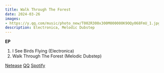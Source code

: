 ```yaml
---
title: Walk Through The Forest
date: 2024-03-26
images:
- https://y.qq.com/music/photo_new/T002R300x300M000000K9OQy068FmU_1.jpg?max_age=2592000
description: Electronica, Melodic Dubstep
---
```


**EP**
1. I See Birds Flying (Electronica)
2. Walk Through The Forest (Melodic Dubstep)

[Netease](https://music.163.com/#/album?id=189915501)
[QQ](https://y.qq.com/n/ryqq/albumDetail/000K9OQy068FmU)
[Spotify](https://open.spotify.com/album/3Zzk1EmtG9L54v12CKCHD6)